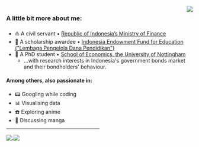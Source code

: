 <a href="https://visitor-badge.glitch.me/badge?page_id=arifpras">
  <img align="right" src = "https://visitor-badge.glitch.me/badge?page_id=arifpras" />
</a>

<h3 align="left">A little bit more about me:</h3>

- :sailboat: A civil servant • <a href="https://www.kemenkeu.go.id/">Republic of Indonesia’s Ministry of Finance</a>
- :rocket: A scholarship awardee • <a href="https://www.lpdp.kemenkeu.go.id/in/home">Indonesia Endowment Fund for Education ("Lembaga Pengelola Dana Pendidikan")</a>
- :mountain_cableway: A PhD student • <a href="https://www.nottingham.ac.uk/economics/people/arif.sulistiono">School of Economics, the University of Nottingham</a>
  + ...with research interests in Indonesia's government bonds market and their bondholders' behaviour.

<h4 align="left">Among others, also passionate in:</h4>

- :pager: Googling while coding
- :bar_chart: Visualising data
- :phone: Exploring anime
- :incoming_envelope: Discussing manga

<hr style="width:50%;text-align:left;margin-left:0">

<a href="https://github.com/arifpras/github-readme-stats">
  <img align="center" src="https://github-readme-stats.vercel.app/api?username=arifpras&show_icons=true&theme=gotham&count_private=true&hide_border=true)](https://github.com/arifpras/github-readme-stats" />
</a>
<a href="https://github.com/arifpras/github-readme-stats">
  <img align="center" src="https://github-readme-stats.vercel.app/api/top-langs/?username=arifpras&theme=gotham&layout=compact&hide_border=true)](https://github.com/arifpras/github-readme-stats" />
</a>
